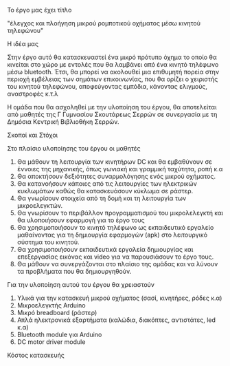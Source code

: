 Το έργο μας έχει τίτλο

"έλεγχος και πλοήγηση μικρού ρομποτικού οχήματος μέσω κινητού τηλεφώνου"

Η ιδέα μας

Στην έργο αυτό θα κατασκευαστεί ένα μικρό πρότυπο όχημα το οποίο θα κινείται στο χώρο με εντολές που θα λαμβάνει από ένα κινητό τηλέφωνο μέσω bluetooth. Έτσι, θα μπορεί να  ακολουθεί μια επιθυμητή πορεία στην περιοχή εμβέλειας των σημάτων επικοινωνίας, που θα ορίζει ο χειριστής του κινητού τηλεφώνου, αποφεύγοντας εμπόδια, κάνοντας ελιγμούς, αναστροφές κ.τ.λ 

Η ομάδα που θα ασχοληθεί με την υλοποίηση του έργου, θα αποτελείται από μαθητές της Γ Γυμνασίου Σκουτάρεως Σερρών σε  συνεργασία με τη Δημόσια Κεντρική Βιβλιοθήκη Σερρών.

Σκοποί και Στόχοι

Στο πλαίσιο υλοποίησης του έργου οι μαθητές 

1. Θα μάθουν τη λειτουργία των κινητήρων DC και θα εμβαθύνουν σε έννοιες της μηχανικής, όπως γωνιακή και γραμμική ταχύτητα, ροπή κ.α
2. Θα αποκτήσουν δεξιότητες συναρμολόγησης ενός μικρού οχήματος.
3. Θα κατανοήσουν κάποιες από τις λειτουργίες των ηλεκτρικών κυκλωμάτων καθώς θα κατασκευάσουν κύκλωμα σε ράστερ.
4. Θα γνωρίσουν στοιχεία από τη δομή και τη λειτουργία των μικροελεγκτών.
5. Θα γνωρίσουν το περιβάλλον προγραμματισμού του μικρολελεγκτή και θα υλοποιήσουν εφαρμογή για το έργο τους
6. Θα χρησιμοποιήσουν το κινητό τηλέφωνο ως εκπαιδευτικό εργαλείο μαθαίνοντας για τη δημιουργία εφαρμογών (apk) στο λειτουργικό σύστημα του κινητού. 
7. Θα χρησιμοποιήσουν εκπαιδευτικά εργαλεία δημιουργίας και επεξεργασίας εικόνας και video για να παρουσιάσουν το έργο τους.
8. Θα μάθουν να συνεργάζονται στο πλαίσιο της ομάδας και να λύνουν τα προβλήματα που θα δημιουργηθούν.

Για την υλοποίηση αυτού του έργου θα χρειαστούν

1. Υλικά για την κατασκευή μικρού οχήματος (σασί, κινητήρες, ρόδες κ.α)
2. Μικροελεγκτής Arduino
3. Μικρό breadboard (ράστερ)
4. Απλά ηλεκτρονικά εξαρτήματα (καλώδια, διακόπτες, αντιστάτες, led κ.α)
5. Bluetooth module για Arduino
6. DC motor driver module

Κόστος κατασκευής


